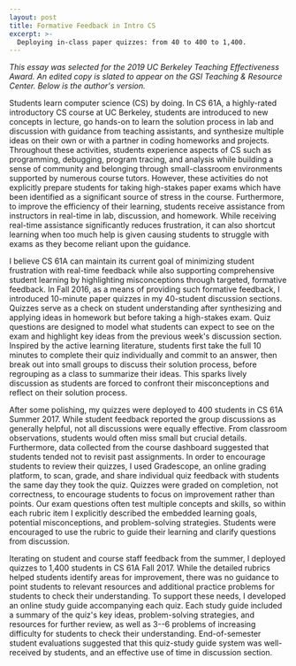 ```yaml
---
layout: post
title: Formative Feedback in Intro CS
excerpt: >-
  Deploying in-class paper quizzes: from 40 to 400 to 1,400.
---
```


*This essay was selected for the 2019 UC Berkeley Teaching Effectiveness Award.
An edited copy is slated to appear on the GSI Teaching & Resource Center.
Below is the author's version.*

Students learn computer science (CS) by doing. In CS 61A, a highly-rated
introductory CS course at UC Berkeley, students are introduced to new concepts
in lecture, go hands-on to learn the solution process in lab and discussion
with guidance from teaching assistants, and synthesize multiple ideas on their
own or with a partner in coding homeworks and projects. Throughout these
activities, students experience aspects of CS such as programming, debugging,
program tracing, and analysis while building a sense of community and belonging
through small-classroom environments supported by numerous course tutors.
However, these activities do not explicitly prepare students for taking
high-stakes paper exams which have been identified as a significant source of
stress in the course. Furthermore, to improve the efficiency of their learning,
students receive assistance from instructors in real-time in lab, discussion,
and homework. While receiving real-time assistance significantly reduces
frustration, it can also shortcut learning when too much help is given causing
students to struggle with exams as they become reliant upon the guidance.

I believe CS 61A can maintain its current goal of minimizing student
frustration with real-time feedback while also supporting comprehensive student
learning by highlighting misconceptions through targeted, formative feedback.
In Fall 2016, as a means of providing such formative feedback, I introduced
10-minute paper quizzes in my 40-student discussion sections. Quizzes serve as
a check on student understanding after synthesizing and applying ideas in
homework but before taking a high-stakes exam. Quiz questions are designed to
model what students can expect to see on the exam and highlight key ideas from
the previous week's discussion section. Inspired by the active learning
literature, students first take the full 10 minutes to complete their quiz
individually and commit to an answer, then break out into small groups to
discuss their solution process, before regrouping as a class to summarize their
ideas. This sparks lively discussion as students are forced to confront their
misconceptions and reflect on their solution process.

After some polishing, my quizzes were deployed to 400 students in CS 61A Summer
2017\. While student feedback reported the group discussions as generally
helpful, not all discussions were equally effective. From classroom
observations, students would often miss small but crucial details. Furthermore,
data collected from the course dashboard suggested that students tended not to
revisit past assignments. In order to encourage students to review their
quizzes, I used Gradescope, an online grading platform, to scan, grade, and
share individual quiz feedback with students the same day they took the quiz.
Quizzes were graded on completion, not correctness, to encourage students to
focus on improvement rather than points. Our exam questions often test multiple
concepts and skills, so within each rubric item I explicitly described the
embedded learning goals, potential misconceptions, and problem-solving
strategies. Students were encouraged to use the rubric to guide their learning
and clarify questions from discussion.

Iterating on student and course staff feedback from the summer, I deployed
quizzes to 1,400 students in CS 61A Fall 2017. While the detailed rubrics
helped students identify areas for improvement, there was no guidance to point
students to relevant resources and additional practice problems for students to
check their understanding. To support these needs, I developed an online study
guide accompanying each quiz. Each study guide included a summary of the quiz's
key ideas, problem-solving strategies, and resources for further review, as
well as 3--6 problems of increasing difficulty for students to check their
understanding. End-of-semester student evaluations suggested that this
quiz-study guide system was well-received by students, and an effective use of
time in discussion section.
